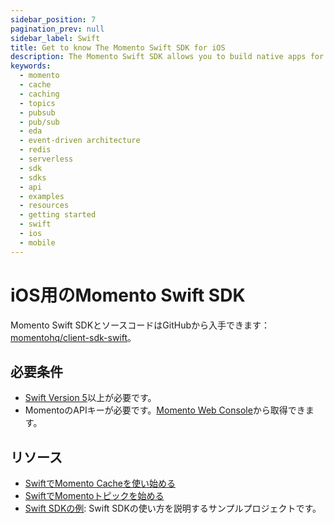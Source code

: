 ```yaml
---
sidebar_position: 7
pagination_prev: null
sidebar_label: Swift
title: Get to know The Momento Swift SDK for iOS
description: The Momento Swift SDK allows you to build native apps for iOS devices, and take advantage of caching and pub-sub features without the need for server-side infrastructure. Find resources and examples here!
keywords:
  - momento
  - cache
  - caching
  - topics
  - pubsub
  - pub/sub
  - eda
  - event-driven architecture
  - redis
  - serverless
  - sdk
  - sdks
  - api
  - examples
  - resources
  - getting started
  - swift
  - ios
  - mobile
---
```


# iOS用のMomento Swift SDK

Momento Swift SDKとソースコードはGitHubから入手できます： [momentohq/client-sdk-swift](https://github.com/momentohq/client-sdk-swift)。

## 必要条件

- [Swift Version 5](https://www.swift.org/install/)以上が必要です。
- MomentoのAPIキーが必要です。[Momento Web Console](https://console.gomomento.com/)から取得できます。

## リソース

- [SwiftでMomento Cacheを使い始める](./cache.mdx)
- [SwiftでMomentoトピックを始める](./topics.mdx)
- [Swift SDKの例](https://github.com/momentohq/client-sdk-swift/tree/main/Examples): Swift SDKの使い方を説明するサンプルプロジェクトです。